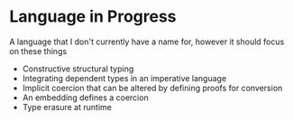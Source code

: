 # Language in Progress

A language that I don't currently have a name for, however it should focus on these things

* Constructive structural typing
* Integrating dependent types in an imperative language
* Implicit coercion that can be altered by defining proofs for conversion
* An embedding defines a coercion
* Type erasure at runtime

